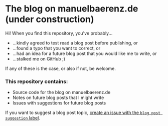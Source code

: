 # The blog on manuelbaerenz.de (under construction)

Hi! When you find this repository, you've probably...

* ...kindly agreed to test read a blog post before publishing, or
* ...found a typo that you want to correct, or
* ...had an idea for a future blog post that you would like me to write, or
* ...stalked me on GitHub ;)

If any of these is the case, or also if not, be welcome.

### This repository contains:

* Source code for the blog on manuelbaerenz.de
* Notes on future blog posts that I might write
* Issues with suggestions for future blog posts

If you want to suggest a blog post topic, [create an issue with the `blog post suggestion` label](https://github.com/turion/manuelbaerenz-de-blog/issues/new).
